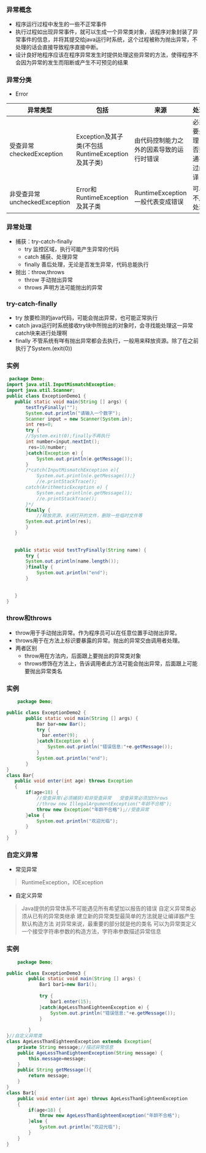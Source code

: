 ### 异常概念
- 程序运行过程中发生的一些不正常事件
- 执行过程如出现异常事件，就可以生成一个异常类对象，该程序对象封装了异常事件的信息，并将其提交给java运行时系统，这个过程被称为抛出异常，不处理的话会直接导致程序直接中断。
- 设计良好地程序应该在程序异常发生时提供处理这些异常的方法，使得程序不会因为异常的发生而阻断或产生不可预见的结果
### 异常分类
- Error

|异常类型| 包括  | 来源   |  处理 |  
| -------|-------|-------|-------|  
|受查异常checkedException|Exception及其子类(不包括RuntimeException及其子类)|由代码控制能力之外的因素导致的运行时错误|必须要处理，否则通不过编译|
|非受查异常uncheckedException|Error和RuntimeException及其子类|RuntimeException一般代表变成错误|可以不用处理|
### 异常处理
  - 捕获：try-catch-finally
    - try 监控区域，执行可能产生异常的代码
    - catch 捕获、处理异常
    - finally 善后处理，无论是否发生异常，代码总能执行
  - 抛出：throw,throws
     - throw 手动抛出异常
     - throws 声明方法可能抛出的异常
 ### try-catch-finally
 - try 放要检测的java代码，可能会抛出异常，也可能正常执行
 - catch  java运行时系统接收try块中所抛出的对象时，会寻找能处理这一异常catch块来进行处理啊
 - finally 不管系统有咩有抛出异常都会去执行，一般用来释放资源。除了在之前执行了System.(exit(0))
 ### 实例
 ```java
  package Demo;
import java.util.InputMismatchException;
import java.util.Scanner;
public class ExceptionDemo1 {
	public static void main(String [] args) {
		testTryFinally("");
		System.out.println("请输入一个数字");
		Scanner input = new Scanner(System.in);
		int res=0;
		try {
		//System.exit(0);finally不再执行
		int number=input.nextInt();
		 res=10/number;
		}catch(Exception e) {
			System.out.println(e.getMessage());
		}
		/*catch(InputMismatchException e){
			System.out.println(e.getMessage());}
			//e.printStackTrace();
		catch(ArithmeticException e) {
			System.out.println(e.getMessage());
			//e.printStackTrace();
		}*/
		finally {
			//释放资源，关闭打开的文件，删除一些临时文件等
		System.out.println(res);
		}
	}
	
	
	public static void testTryFinally(String name) {
		try {
		System.out.println(name.length());
		}finally {
			System.out.println("end");
		}
		
		
	}
}

 ```
 ### throw和throws
 - throw用于手动抛出异常。作为程序员可以在任意位置手动抛出异常。
 - throws用于在方法上标识要暴露的异常。抛出的异常交由调用者处理。
 - 两者区别
   - throw用在方法内，后面跟上要抛出的异常类对象
   - throws修饰在方法上，告诉调用者此方法可能会抛出异常，后面跟上可能要抛出异常类名
 ### 实例
 ```java
     package Demo;

public class ExceptionDemo2 {
		public static void main(String [] args) {
			Bar bar=new Bar();
			try {
			  bar.enter(9);
			}catch(Exception e) {
				System.out.println("错误信息:"+e.getMessage());
			}
			System.out.println("end");
		}
}
class Bar{
	public void enter(int age) throws Exception
	{
		if(age<18) {
			//受查异常(必须捕获)和非受查异常   受查异常必须加throws
			//throw new IllegalArgumentException("年龄不合格");
			throw new Exception("年龄不合格");//受查异常
		}else {
			System.out.println("欢迎光临");
		}
	}
}
 ```
### 自定义异常
- 常见异常 
> RuntimeException，IOException
- 自定义异常
> Java提供的异常体系不可能遇见所有希望加以报告的错误
> 自定义异常类必须从已有的异常类继承
> 建立新的异常类型最简单的方法就是让编译器产生默认构造方法
> 对异常来说，最重要的部分就是他的类名
> 可以为异常类定义一个接受字符串参数的构造方法，字符串参数描述异常信息
### 实例 
```java
	package Demo;

public class ExceptionDemo3 {
		public static void main(String [] args) {
			Bar1 bar1=new Bar1();
			
			try {
				bar1.enter(15);
			}catch(AgeLessThanEighteenException e) {
				System.out.println("错误信息:"+e.getMessage());
			}
			
		}
}//自定义异常类
class AgeLessThanEighteenException extends Exception{
	private String message;//描述异常信息
	public AgeLessThanEighteenException(String message) {
		this.message=message;
	}
	public String getMessage(){
		return message;
	}
}
class Bar1{
	public void enter(int age) throws AgeLessThanEighteenException
	{
		if(age<18) {
			throw new AgeLessThanEighteenException("年龄不合格");
		}else {
			System.out.println("欢迎光临");
		}
	}
}
```

